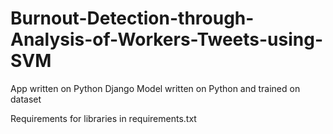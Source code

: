 # Burnout-Detection-through-Analysis-of-Workers-Tweets-using-SVM
App written on Python Django
Model written on Python and trained on dataset

Requirements for libraries in requirements.txt
